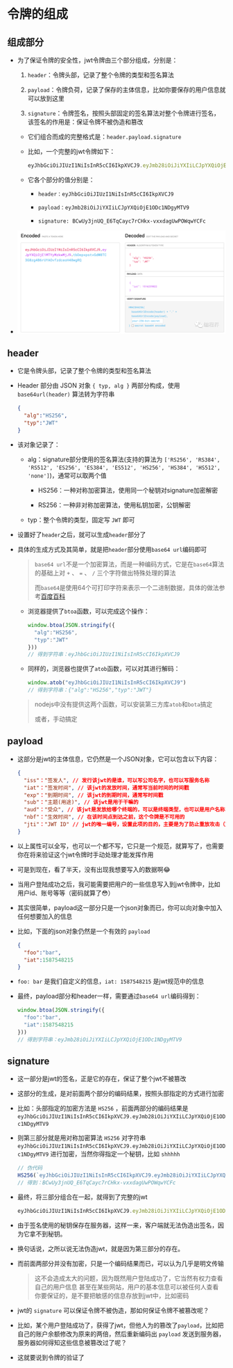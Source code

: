 # 令牌的组成

## 组成部分

  - 为了保证令牌的安全性，jwt令牌由三个部分组成，分别是：

    1. `header`：令牌头部，记录了整个令牌的类型和签名算法

    2. `payload`：令牌负荷，记录了保存的主体信息，比如你要保存的用户信息就可以放到这里

    3. `signature`：令牌签名，按照头部固定的签名算法对整个令牌进行签名，该签名的作用是：保证令牌不被伪造和篡改

      - 它们组合而成的完整格式是：`header.payload.signature`

      - 比如，一个完整的jwt令牌如下：

        ```javascript
        eyJhbGciOiJIUzI1NiIsInR5cCI6IkpXVCJ9.eyJmb28iOiJiYXIiLCJpYXQiOjE1ODc1NDgyMTV9.BCwUy3jnUQ_E6TqCayc7rCHkx-vxxdagUwPOWqwYCFc
        ```

      - 它各个部分的值分别是：

          - `header：eyJhbGciOiJIUzI1NiIsInR5cCI6IkpXVCJ9`

          - `payload：eyJmb28iOiJiYXIiLCJpYXQiOjE1ODc1NDgyMTV9`

          - `signature: BCwUy3jnUQ_E6TqCayc7rCHkx-vxxdagUwPOWqwYCFc`

  - ![](./jwt.png)

## header

  - 它是令牌头部，记录了整个令牌的类型和签名算法

  - Header 部分由 JSON 对象 `{ typ, alg }` 两部分构成，使用 `base64url(header)` 算法转为字符串

    ```json
    {
      "alg":"HS256",
      "typ":"JWT"
    }
    ```

  - 该对象记录了：

      - alg：signature部分使用的签名算法(支持的算法为 `['RS256', 'RS384', 'RS512', 'ES256', 'ES384', 'ES512', 'HS256', 'HS384', 'HS512', 'none']`)，通常可以取两个值

          - HS256：一种对称加密算法，使用同一个秘钥对signature加密解密

          - RS256：一种非对称加密算法，使用私钥加密，公钥解密

      - typ：整个令牌的类型，固定写 `JWT` 即可

  - 设置好了`header`之后，就可以生成`header`部分了

  - 具体的生成方式及其简单，就是把`header`部分使用`base64 url`编码即可

    > `base64 url`不是一个加密算法，而是一种编码方式，它是在`base64`算法的基础上对 `+` 、 `=` 、 `/` 三个字符做出特殊处理的算法
    >
    > 而`base64`是使用64个可打印字符来表示一个二进制数据，具体的做法参考[百度百科](https://baike.baidu.com/item/base64/8545775?fr=aladdin "百度百科")

    - 浏览器提供了`btoa`函数，可以完成这个操作：

      ```javascript
      window.btoa(JSON.stringify({
        "alg":"HS256",
        "typ":"JWT"
      }))
      // 得到字符串：eyJhbGciOiJIUzI1NiIsInR5cCI6IkpXVCJ9
      ```

    - 同样的，浏览器也提供了`atob`函数，可以对其进行解码：

      ```javascript
      window.atob("eyJhbGciOiJIUzI1NiIsInR5cCI6IkpXVCJ9")
      // 得到字符串：{"alg":"HS256","typ":"JWT"}
      ```

    > nodejs中没有提供这两个函数，可以安装第三方库`atob`和`bota`搞定
    >
    > 或者，手动搞定

## payload

  - 这部分是jwt的主体信息，它仍然是一个JSON对象，它可以包含以下内容：

    ```json
    {
      "iss"："签发人", // 发行该jwt的是谁，可以写公司名字，也可以写服务名称
      "iat"："签发时间", // 该jwt的发放时间，通常写当前时间的时间戳
      "exp"："到期时间", // 该jwt的到期时间，通常写时间戳
      "sub"："主题(用途)", // 该jwt是用于干嘛的
      "aud"："受众", // 该jwt是发放给哪个终端的，可以是终端类型，也可以是用户名称，随意一点
      "nbf"："生效时间", // 在该时间点到达之前，这个令牌是不可用的
      "jti"："JWT ID" // jwt的唯一编号，设置此项的目的，主要是为了防止重放攻击（重放攻击是在某些场景下，用户使用之前的令牌发送到服务器，被服务器正确的识别，从而导致不可预期的行为发生）
    }
    ```

  - 以上属性可以全写，也可以一个都不写，它只是一个规范，就算写了，也需要你在将来验证这个jwt令牌时手动处理才能发挥作用

  - 可是到现在，看了半天，没有出现我想要写入的数据啊😂

  - 当用户登陆成功之后，我可能需要把用户的一些信息写入到jwt令牌中，比如用户id、账号等等（密码就算了😳）

  - 其实很简单，payload这一部分只是一个json对象而已，你可以向对象中加入任何想要加入的信息

  - 比如，下面的json对象仍然是一个有效的 `payload`

    ```json
    {
      "foo":"bar",
      "iat":1587548215
    }
    ```

  - `foo: bar` 是我们自定义的信息，`iat: 1587548215` 是jwt规范中的信息

  - 最终，payload部分和header一样，需要通过`base64 url`编码得到：

    ```javascript
    window.btoa(JSON.stringify({
      "foo":"bar",
      "iat":1587548215
    }))
    // 得到字符串：eyJmb28iOiJiYXIiLCJpYXQiOjE1ODc1NDgyMTV9
    ```

## signature

  - 这一部分是jwt的签名，正是它的存在，保证了整个jwt不被篡改

  - 这部分的生成，是对前面两个部分的编码结果，按照头部指定的方式进行加密

  - 比如：头部指定的加密方法是 `HS256` ，前面两部分的编码结果是`eyJhbGciOiJIUzI1NiIsInR5cCI6IkpXVCJ9.eyJmb28iOiJiYXIiLCJpYXQiOjE1ODc1NDgyMTV9`

  - 则第三部分就是用对称加密算法 `HS256` 对字符串 `eyJhbGciOiJIUzI1NiIsInR5cCI6IkpXVCJ9.eyJmb28iOiJiYXIiLCJpYXQiOjE1ODc1NDgyMTV9` 进行加密，当然你得指定一个秘钥，比如 `shhhhh`

    ```javascript
    // 伪代码
    HS256(`eyJhbGciOiJIUzI1NiIsInR5cCI6IkpXVCJ9.eyJmb28iOiJiYXIiLCJpYXQiOjE1ODc1NDgyMTV9`, "shhhhh")
    // 得到：BCwUy3jnUQ_E6TqCayc7rCHkx-vxxdagUwPOWqwYCFc
    ```

  - 最终，将三部分组合在一起，就得到了完整的jwt

    ```javascript
    eyJhbGciOiJIUzI1NiIsInR5cCI6IkpXVCJ9.eyJmb28iOiJiYXIiLCJpYXQiOjE1ODc1NDgyMTV9.BCwUy3jnUQ_E6TqCayc7rCHkx-vxxdagUwPOWqwYCFc
    ```

  - 由于签名使用的秘钥保存在服务器，这样一来，客户端就无法伪造出签名，因为它拿不到秘钥。

  - 换句话说，之所以说无法伪造jwt，就是因为第三部分的存在。

  - 而前面两部分并没有加密，只是一个编码结果而已，可以认为几乎是明文传输

    > 这不会造成太大的问题，因为既然用户登陆成功了，它当然有权力查看自己的用户信息
    > &#x20;  &#x20;
    > &#x20;   甚至在某些网站，用户的基本信息可以被任何人查看
    > &#x20;  &#x20;
    > &#x20;   你要保证的，是不要把敏感的信息存放到jwt中，比如密码

  - jwt的 `signature` 可以保证令牌不被伪造，那如何保证令牌不被篡改呢？

  - 比如，某个用户登陆成功了，获得了jwt，但他人为的篡改了`payload`，比如把自己的账户余额修改为原来的两倍，然后重新编码出 `payload` 发送到服务器，服务器如何得知这些信息被篡改过了呢？

  - 这就要说到令牌的验证了

